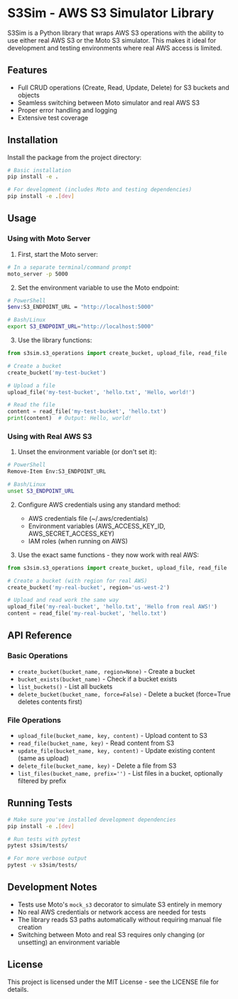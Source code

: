 # S3Sim - AWS S3 Simulator Library

S3Sim is a Python library that wraps AWS S3 operations with the ability to use either real AWS S3 or the Moto S3 simulator. This makes it ideal for development and testing environments where real AWS access is limited.

## Features

- Full CRUD operations (Create, Read, Update, Delete) for S3 buckets and objects
- Seamless switching between Moto simulator and real AWS S3
- Proper error handling and logging
- Extensive test coverage

## Installation

Install the package from the project directory:

```bash
# Basic installation
pip install -e .

# For development (includes Moto and testing dependencies)
pip install -e .[dev]
```

## Usage

### Using with Moto Server

1. First, start the Moto server:

```bash
# In a separate terminal/command prompt
moto_server -p 5000
```

2. Set the environment variable to use the Moto endpoint:

```bash
# PowerShell
$env:S3_ENDPOINT_URL = "http://localhost:5000"

# Bash/Linux
export S3_ENDPOINT_URL="http://localhost:5000"
```

3. Use the library functions:

```python
from s3sim.s3_operations import create_bucket, upload_file, read_file

# Create a bucket
create_bucket('my-test-bucket')

# Upload a file
upload_file('my-test-bucket', 'hello.txt', 'Hello, world!')

# Read the file
content = read_file('my-test-bucket', 'hello.txt')
print(content)  # Output: Hello, world!
```

### Using with Real AWS S3

1. Unset the environment variable (or don't set it):

```bash
# PowerShell
Remove-Item Env:S3_ENDPOINT_URL

# Bash/Linux
unset S3_ENDPOINT_URL
```

2. Configure AWS credentials using any standard method:
   - AWS credentials file (~/.aws/credentials)
   - Environment variables (AWS_ACCESS_KEY_ID, AWS_SECRET_ACCESS_KEY)
   - IAM roles (when running on AWS)

3. Use the exact same functions - they now work with real AWS:

```python
from s3sim.s3_operations import create_bucket, upload_file, read_file

# Create a bucket (with region for real AWS)
create_bucket('my-real-bucket', region='us-west-2')

# Upload and read work the same way
upload_file('my-real-bucket', 'hello.txt', 'Hello from real AWS!')
content = read_file('my-real-bucket', 'hello.txt')
```

## API Reference

### Basic Operations

- `create_bucket(bucket_name, region=None)` - Create a bucket
- `bucket_exists(bucket_name)` - Check if a bucket exists
- `list_buckets()` - List all buckets
- `delete_bucket(bucket_name, force=False)` - Delete a bucket (force=True deletes contents first)

### File Operations

- `upload_file(bucket_name, key, content)` - Upload content to S3
- `read_file(bucket_name, key)` - Read content from S3
- `update_file(bucket_name, key, content)` - Update existing content (same as upload)
- `delete_file(bucket_name, key)` - Delete a file from S3
- `list_files(bucket_name, prefix='')` - List files in a bucket, optionally filtered by prefix

## Running Tests

```bash
# Make sure you've installed development dependencies
pip install -e .[dev]

# Run tests with pytest
pytest s3sim/tests/

# For more verbose output
pytest -v s3sim/tests/
```

## Development Notes

- Tests use Moto's `mock_s3` decorator to simulate S3 entirely in memory
- No real AWS credentials or network access are needed for tests
- The library reads S3 paths automatically without requiring manual file creation
- Switching between Moto and real S3 requires only changing (or unsetting) an environment variable

## License

This project is licensed under the MIT License - see the LICENSE file for details.